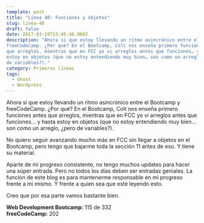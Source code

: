 ```yaml
---
template: post
title: "Línea 48: Funciones y objetos"
slug: linea-48
draft: false
date: 2017-03-29T23:45:46.000Z
description: "Ahora si que estoy llevando un ritmo asincrónico entre el Bootcamp y
freeCodeCamp. ¿Por qué? En el Bootcamp, Colt nos enseña primero funciones antes
que arreglos, mientras que en FCC yo vi arreglos antes que funciones… y hasta
estoy en objetos (que no estoy entendiendo muy bien… son como un arreglo, ¿pero
de variables?)."
category: Primeras líneas
tags:
  - Ghost
  - Wordpress
---
```

Ahora si que estoy llevando un ritmo asincrónico entre el Bootcamp y freeCodeCamp. ¿Por qué? En el Bootcamp, Colt nos enseña primero funciones antes que arreglos, mientras que en FCC yo vi arreglos antes que funciones… y hasta estoy en objetos (que no estoy entendiendo muy bien… son como un arreglo, ¿pero de variables?).

 No quiero seguir avanzando mucho más en FCC sin llegar a objetos en el Bootcamp, pero tengo que bajarme toda la sección 11 antes de eso. Y tiene su material.

 Aparte de mi progreso consistente, no tengo muchos updates para hacer una súper entrada. Pero no todos los días deben ser entradas geniales. La función de este blog es para mantenerme responsable en mi progreso frente a mi mismo. Y frente a quien sea que esté leyendo esto.

 Creo que por esa parte vamos bastante bien.

 **Web Development Bootcamp:** 115 de 332  
 **freeCodeCamp:** 202

 